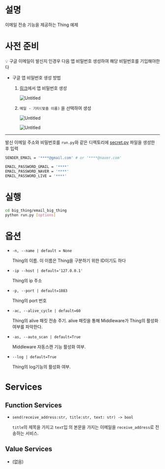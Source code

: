 # 설명

이메일 전송 기능을 제공하는 Thing 예제

# 사전 준비

<aside>
💡 구글 이메일이 발신지 인경우 다음 앱 비밀번호 생성하여 해당 비밀번호를 기입해야한다

- 구글 앱 비밀번호 생성 방법
    1. [링크](https://myaccount.google.com/security)에서 앱 비밀번호 생성
        
        ![Untitled](https://s3-us-west-2.amazonaws.com/secure.notion-static.com/d9a2ea0a-5a71-4416-9fb0-3c988a4eb32a/Untitled.png)
        
    2. `메일 - 기타(맞춤 이름)` 을 선택하여 생성
        
        ![Untitled](https://s3-us-west-2.amazonaws.com/secure.notion-static.com/cb840f3a-81bc-41c6-b9eb-844efbbc73a9/Untitled.png)
        
        ![Untitled](https://s3-us-west-2.amazonaws.com/secure.notion-static.com/e52cc7c9-809f-49cb-ad66-3787f42a9f16/Untitled.png)
        
</aside>

---

발신 이메일 주소와 비밀번호를 `run.py`와 같은 디렉토리에 [secret.py](http://secret.py) 파일을 생성한 후 입력

```bash
SENDER_EMAIL = '****@gmail.com' # or '****@naver.com'

EMAIL_PASSWORD_GMAIL = '****'
EMAIL_PASSWORD_NAVER = '****'
EMAIL_PASSWORD_LIVE = '****'
```

# 실행

```bash
cd big_thing/email_big_thing
python run.py [options]
```

# 옵션

- `-n, --name | default = None`
    
    Thing의 이름. 이 이름은 Thing을 구분하기 위한 ID이기도 하다 
    
- `-ip --host | default='127.0.0.1'`
    
    Thing의 ip 주소
    
- `-p, --port | default=1883`
    
    Thing의 port 번호
    
- `-ac, --alive_cycle | default=60`
    
    Thing의 alive 패킷 전송 주기. alive 패킷을 통해 Middleware가 Thing의 활성화 여부를 파악한다. 
    
- `-as, --auto_scan | default=True`
    
    Middleware 자동스캔 기능 활성화 여부.
    
- `--log | default=True`
    
    Thing의 log기능의 활성화 여부. 
    

# Services

## Function Services

- `send(receive_address:str, title:str, text: str) -> bool`
    
    `title`의 제목을 가지고 `text`입 의 본문을 가지는 이메일을 `receive_address`로 전송하는 서비스. 
    

## Value Services

- (없음)